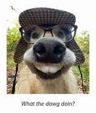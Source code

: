 <div align="center">

<img src="https://github.com/Partly-cloudy-dot/-/blob/4e97d4cb1ea37e21e96938b1e00fe48c9a320937/download.jpg" />
</p>

*What the dawg doin?*
